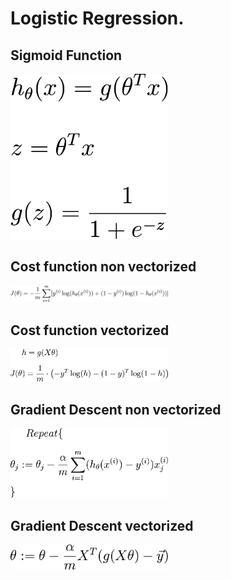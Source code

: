 # Logistic Regression.

## Sigmoid Function
<img src="/images/sigmoidFunction.png" alt="Sigmoid Function" width="50%" height="10%">

## Cost function non vectorized
<img src="/images/costFunctionLogisticRegression.png" alt="Cost function Logistic Regression non vectorized" width="50%" height="10%">


## Cost function vectorized
<img src="/images/costFunctionLogisticRegressionVectorized.png" alt="Cost function Logistic Regression vectorized" width="50%" height="10%">

## Gradient Descent non vectorized
<img src="/images/gradientDescentLogisticRegression.png" alt="Gradient Descent Logistic Regression non vectorized" width="50%" height="10%">

## Gradient Descent vectorized
<img src="/images/gradientDescentLogisticRegressionVectorized.png" alt="Gradient Descent Logistic Regression vectorized" width="50%" height="10%">
